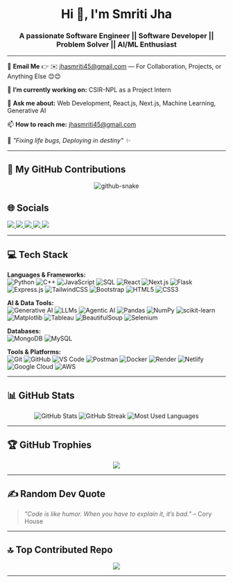<!-- Animated Heading -->
<h1 align="center">Hi 👋, I'm Smriti Jha</h1>
<h3 align="center">A passionate Software Engineer || Software Developer || Problem Solver || AI/ML Enthusiast</h3>

---

📧 **Email Me** 👉 ✉️ [jhasmriti45@gmail.com](mailto:jhasmriti45@gmail.com) — For Collaboration, Projects, or Anything Else 😊😊

🔭 **I’m currently working on:** CSIR-NPL as a Project Intern   

💬 **Ask me about:** Web Development, React.js, Next.js, Machine Learning, Generative AI  

📫 **How to reach me:** [jhasmriti45@gmail.com](mailto:jhasmriti45@gmail.com)  

🔗 *"Fixing life bugs, Deploying in destiny" ✨* 

---

## 🐍 My GitHub Contributions
<p align="center">
  <picture>
    <source media="(prefers-color-scheme: dark)" srcset="https://raw.githubusercontent.com/jhasmriti1210/jhasmriti1210/output/github-snake-dark.svg" />
    <img alt="github-snake" src="https://raw.githubusercontent.com/jhasmriti1210/jhasmriti1210/output/github-snake.svg" />
  </picture>
</p>

## 🌐 Socials
<p align="left">
<a href="https://www.linkedin.com/in/smriti-jha-a1210s/" target="_blank">
  <img src="https://img.shields.io/badge/-LinkedIn-blue?style=flat&logo=linkedin" />
</a>

  <a href="https://instagram.com/erin.nerte" target="_blank">
  <img src="https://img.shields.io/badge/-Instagram-E4405F?style=flat&logo=instagram&logoColor=white" />
</a>

<a href="https://leetcode.com/u/jhasmriti1210/" target="_blank">
  <img src="https://img.shields.io/badge/-LeetCode-FFA116?style=flat&logo=leetcode&logoColor=black" />
</a>
<a href="https://www.codechef.com/users/jhasmriti1210" target="_blank">
  <img src="https://img.shields.io/badge/-CodeChef-5B4638?style=flat&logo=codechef" />
</a>
<a href="mailto:jhasmriti45@gmail.com">
  <img src="https://img.shields.io/badge/-Email-D14836?style=flat&logo=gmail&logoColor=white" />
</a>

</p>


---

## 💻 Tech Stack

**Languages & Frameworks:**  
![Python](https://img.shields.io/badge/Python-3776AB?style=for-the-badge&logo=python&logoColor=white)
![C++](https://img.shields.io/badge/C++-00599C?style=for-the-badge&logo=cplusplus&logoColor=white)
![JavaScript](https://img.shields.io/badge/JavaScript-F7DF1E?style=for-the-badge&logo=javascript&logoColor=black)
![SQL](https://img.shields.io/badge/SQL-336791?style=for-the-badge&logo=postgresql&logoColor=white)
![React](https://img.shields.io/badge/React-20232A?style=for-the-badge&logo=react&logoColor=61DAFB)
![Next.js](https://img.shields.io/badge/Next.js-000000?style=for-the-badge&logo=nextdotjs&logoColor=white)
![Flask](https://img.shields.io/badge/Flask-000000?style=for-the-badge&logo=flask&logoColor=white)
![Express.js](https://img.shields.io/badge/Express.js-000000?style=for-the-badge&logo=express&logoColor=white)
![TailwindCSS](https://img.shields.io/badge/TailwindCSS-38B2AC?style=for-the-badge&logo=tailwind-css&logoColor=white)
![Bootstrap](https://img.shields.io/badge/Bootstrap-7952B3?style=for-the-badge&logo=bootstrap&logoColor=white)
![HTML5](https://img.shields.io/badge/HTML5-E34F26?style=for-the-badge&logo=html5&logoColor=white)
![CSS3](https://img.shields.io/badge/CSS3-1572B6?style=for-the-badge&logo=css3&logoColor=white)

**AI & Data Tools:**  
![Generative AI](https://img.shields.io/badge/Generative%20AI-FF6F00?style=for-the-badge&logo=ai)
![LLMs](https://img.shields.io/badge/LLMs-000000?style=for-the-badge&logo=openai&logoColor=white)
![Agentic AI](https://img.shields.io/badge/Agentic%20AI-FF6F00?style=for-the-badge&logo=ai)
![Pandas](https://img.shields.io/badge/Pandas-150458?style=for-the-badge&logo=pandas&logoColor=white)
![NumPy](https://img.shields.io/badge/NumPy-013243?style=for-the-badge&logo=numpy&logoColor=white)
![scikit-learn](https://img.shields.io/badge/scikit--learn-F7931E?style=for-the-badge&logo=scikit-learn&logoColor=white)
![Matplotlib](https://img.shields.io/badge/Matplotlib-11557c?style=for-the-badge)
![Tableau](https://img.shields.io/badge/Tableau-E97627?style=for-the-badge&logo=tableau&logoColor=white)
![BeautifulSoup](https://img.shields.io/badge/BeautifulSoup-000000?style=for-the-badge)
![Selenium](https://img.shields.io/badge/Selenium-43B02A?style=for-the-badge&logo=selenium&logoColor=white)

**Databases:**  
![MongoDB](https://img.shields.io/badge/MongoDB-47A248?style=for-the-badge&logo=mongodb&logoColor=white)
![MySQL](https://img.shields.io/badge/MySQL-4479A1?style=for-the-badge&logo=mysql&logoColor=white)

**Tools & Platforms:**  
![Git](https://img.shields.io/badge/Git-F05032?style=for-the-badge&logo=git&logoColor=white)
![GitHub](https://img.shields.io/badge/GitHub-181717?style=for-the-badge&logo=github&logoColor=white)
![VS Code](https://img.shields.io/badge/VS%20Code-007ACC?style=for-the-badge&logo=visual-studio-code&logoColor=white)
![Postman](https://img.shields.io/badge/Postman-FF6C37?style=for-the-badge&logo=postman&logoColor=white)
![Docker](https://img.shields.io/badge/Docker-2496ED?style=for-the-badge&logo=docker&logoColor=white)
![Render](https://img.shields.io/badge/Render-46E3B7?style=for-the-badge&logo=render&logoColor=black)
![Netlify](https://img.shields.io/badge/Netlify-00C7B7?style=for-the-badge&logo=netlify&logoColor=white)
![Google Cloud](https://img.shields.io/badge/Google%20Cloud-4285F4?style=for-the-badge&logo=google-cloud&logoColor=white)
![AWS](https://img.shields.io/badge/AWS-232F3E?style=for-the-badge&logo=amazonaws&logoColor=white)

---

## 📊 GitHub Stats
<p align="center">
<img src="https://github-readme-stats.vercel.app/api?username=jhasmriti1210&show_icons=true&theme=tokyonight" alt="GitHub Stats" />
<img src="https://github-readme-streak-stats.herokuapp.com/?user=jhasmriti1210&theme=tokyonight" alt="GitHub Streak" />
  <img src="https://github-readme-stats.vercel.app/api/top-langs/?username=jhasmriti1210&layout=compact&theme=tokyonight" alt="Most Used Languages" />
</p>

---

## 🏆 GitHub Trophies
<p align="center">
  <img src="https://github-profile-trophy.vercel.app/?username=jhasmriti1210&theme=gruvbox&no-frame=true&row=1&column=6" />
</p>

---

## ✍️ Random Dev Quote
> *"Code is like humor. When you have to explain it, it’s bad."* – Cory House

---

## 🔝 Top Contributed Repo
<p align="center">
  <img src="https://github-contributor-stats.vercel.app/api?username=jhasmriti1210&limit=5&theme=tokyonight&combine_all_yearly_contributions=true" />
</p>

---
